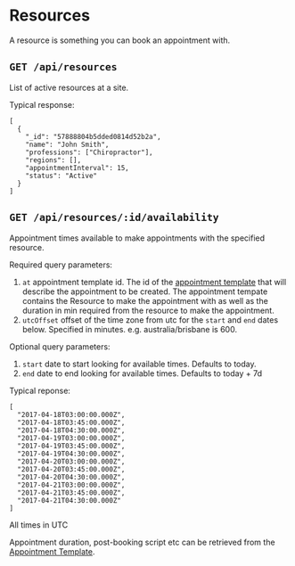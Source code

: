 # Resources
A resource is something you can book an appointment with.

## `GET /api/resources`
List of active resources at a site.

Typical response:
```
[
  {
    "_id": "57888804b5dded0814d52b2a",
    "name": "John Smith",
    "professions": ["Chiropractor"],
    "regions": [],
    "appointmentInterval": 15,
    "status": "Active"
  }
]
```

## `GET /api/resources/:id/availability`
Appointment times available to make appointments with the specified resource.

Required query parameters:
1. `at` appointment template id. The id of the [appointment template](appointmentTemplates.md) that will describe the appointment to be created. The appointment tempate contains the Resource to make the appointment with as well as the duration in min required from the resource to make the appointment.
1. `utcOffset` offset of the time zone from utc for the `start` and `end` dates below. Specified in minutes. e.g. australia/brisbane is 600.

Optional query parameters:
1. `start` date to start looking for available times. Defaults to today.
1. `end` date to end looking for available times. Defaults to today + 7d

Typical reponse:
```
[
  "2017-04-18T03:00:00.000Z",
  "2017-04-18T03:45:00.000Z",
  "2017-04-18T04:30:00.000Z",
  "2017-04-19T03:00:00.000Z",
  "2017-04-19T03:45:00.000Z",
  "2017-04-19T04:30:00.000Z",
  "2017-04-20T03:00:00.000Z",
  "2017-04-20T03:45:00.000Z",
  "2017-04-20T04:30:00.000Z",
  "2017-04-21T03:00:00.000Z",
  "2017-04-21T03:45:00.000Z",
  "2017-04-21T04:30:00.000Z"
]
```

All times in UTC

Appointment duration, post-booking script etc can be retrieved from the [Appointment Template](appointmentTemplates.md).
